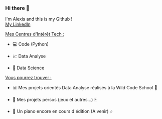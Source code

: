 ### Hi there 👋

I'm Alexis and this is my Github !  
[My LinkedIn](https://www.linkedin.com/in/alexis-murail/) 
  
  
<ins>Mes Centres d'Intérêt Tech :</ins>

* :computer: Code (Python)

* :chart_with_upwards_trend: Data Analyse

* :1234: Data Science
  


<ins>Vous pourrez trouver :<ins>

* :bar_chart: Mes projets orientés Data Analyse réalisés à la Wild Code School :school:

* :game_die: Mes projets persos (jeux et autres...) :black_joker:

* :musical_keyboard: Un piano encore en cours d'édition (A venir) :notes:
<!--
**Datalex0/Datalex0** is a ✨ _special_ ✨ repository because its `README.md` (this file) appears on your GitHub profile.

Here are some ideas to get you started:

- 🔭 I’m currently working on ...
- 🌱 I’m currently learning ...
- 👯 I’m looking to collaborate on ...
- 🤔 I’m looking for help with ...
- 💬 Ask me about ...
- 📫 How to reach me: ...
- 😄 Pronouns: ...
- ⚡ Fun fact: ...
**mot** = bold
_mot_ = italic
<ins> mot </ins> = souligné
[Visit GitHub!](www.github.com) = lien vers github
![Benjamin Bannekat](https://octodex.github.com/images/bannekat.png) = image [alt](lien)
> " phrase " = bloc de citation (ou > à chaque ligne si plusieurs paragraphes)
* = point pour liste
 * = point pour sous-liste
1. = liste numérotée
(2 espaces) = pour aller à la ligne
Emojis : https://gist.github.com/rxaviers/7360908

-->


